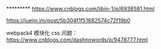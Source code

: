 ********* https://www.cnblogs.com/libin-1/p/6938581.html

https://juejin.im/post/5b304f1f51882574c72f19b0

webpack4 模块化 css 问题：https://www.cnblogs.com/dashnowords/p/9478777.html